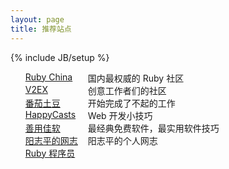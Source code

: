 ```yaml
---
layout: page
title: 推荐站点
---
```

{% include JB/setup %}
<style>
ul#links {
  list-style:none;
}

ul#links li a{
    float:left;
    width:100px;
}
</style>
<ul id="links">
  <li><a href="http://ruby-china.org/">Ruby China</a>国内最权威的 Ruby 社区</li>
  <li><a href="http://v2ex.com/">V2EX</a>创意工作者们的社区</li>
  <li><a href="https://pomotodo.com/">番茄土豆</a>开始完成了不起的工作</li>
  <li><a href="http://happycasts.net/">HappyCasts</a>Web 开发小技巧</li>
  
  <li><a href="http://xbeta.info/">善用佳软</a>最经典免费软件，最实用软件技巧</li>
  <li><a href="http://www.yangzhiping.com/">阳志平的网志</a>阳志平的个人网志</li>
  <li><a href="http://chloerei.com/">Ruby 程序员</a></li>
</ul>
